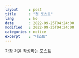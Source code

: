 ```yaml
---
layout     : post
title      : "첫 포스트"
lang       : ko
date       : 2022-09-25T04:24:00
modified   : 2022-09-25T04:24:00
categories : notice
excerpt    : "테스트"
---
```



가장 처음 작성하는 포스트
